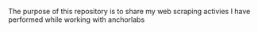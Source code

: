 The purpose of this repository is to share my web scraping activies I have performed while working with anchorlabs
